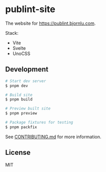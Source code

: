 # publint-site

The website for https://publint.bjornlu.com.

Stack:

- Vite
- Svelte
- UnoCSS

## Development

```bash
# Start dev server
$ pnpm dev

# Build site
$ pnpm build

# Preview built site
$ pnpm preview

# Package fixtures for testing
$ pnpm packfix
```

See [CONTRIBUTING.md](../CONTRIBUTING.md) for more information.

## License

MIT
